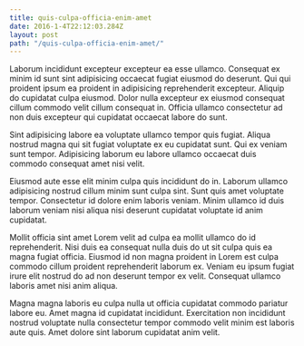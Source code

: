 ```yaml
---
title: quis-culpa-officia-enim-amet
date: 2016-1-4T22:12:03.284Z
layout: post
path: "/quis-culpa-officia-enim-amet/"
---
```


Laborum incididunt excepteur excepteur ea esse ullamco. Consequat ex minim id sunt sint adipisicing occaecat fugiat eiusmod do deserunt. Qui qui proident ipsum ea proident in adipisicing reprehenderit excepteur. Aliquip do cupidatat culpa eiusmod. Dolor nulla excepteur ex eiusmod consequat cillum commodo velit cillum consequat in. Officia ullamco consectetur ad non duis excepteur qui cupidatat occaecat labore do sunt.

Sint adipisicing labore ea voluptate ullamco tempor quis fugiat. Aliqua nostrud magna qui sit fugiat voluptate ex eu cupidatat sunt. Qui ex veniam sunt tempor. Adipisicing laborum eu labore ullamco occaecat duis commodo consequat amet nisi velit.

Eiusmod aute esse elit minim culpa quis incididunt do in. Laborum ullamco adipisicing nostrud cillum minim sunt culpa sint. Sunt quis amet voluptate tempor. Consectetur id dolore enim laboris veniam. Minim ullamco id duis laborum veniam nisi aliqua nisi deserunt cupidatat voluptate id anim cupidatat.

Mollit officia sint amet Lorem velit ad culpa ea mollit ullamco do id reprehenderit. Nisi duis ea consequat nulla duis do ut sit culpa quis ea magna fugiat officia. Eiusmod id non magna proident in Lorem est culpa commodo cillum proident reprehenderit laborum ex. Veniam eu ipsum fugiat irure elit nostrud do ad non deserunt tempor ex velit. Consequat ullamco laboris amet nisi anim aliqua.

Magna magna laboris eu culpa nulla ut officia cupidatat commodo pariatur labore eu. Amet magna id cupidatat incididunt. Exercitation non incididunt nostrud voluptate nulla consectetur tempor commodo velit minim est laboris aute quis. Amet dolore sint laborum cupidatat anim velit.
